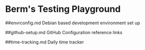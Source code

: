 # Berm's Testing Playground

##envrconfig.md
Debian based development environment set up

##github-setup.md
GitHub Configuration reference links

##time-tracking.md
Daily time tracker
